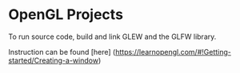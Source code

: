 # OpenGL Projects
To run source code, build and link GLEW and the GLFW library.

Instruction can be found [here] (https://learnopengl.com/#!Getting-started/Creating-a-window) 
